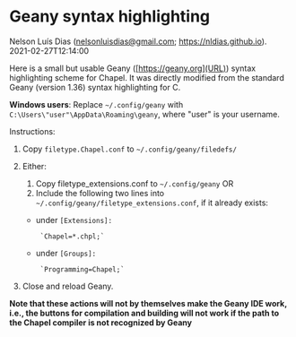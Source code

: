 # Geany syntax highlighting

Nelson Luís Dias (<nelsonluisdias@gmail.com>; <https://nldias.github.io>).  
2021-02-27T12:14:00

Here is a small but usable Geany ([https://geany.org](URL))  syntax highlighting scheme for Chapel.  It was directly modified from the standard Geany (version 1.36) syntax highlighting for C.

**Windows users**: Replace `~/.config/geany` with `C:\Users\"user"\AppData\Roaming\geany`,
where "user" is your username.

Instructions:

   1. Copy `filetype.Chapel.conf` to `~/.config/geany/filedefs/`

   2. Either:
      1.  Copy filetype_extensions.conf to `~/.config/geany` OR
      2.  Include the following two lines into `~/.config/geany/filetype_extensions.conf`, if it     already exists:
        * under `[Extensions]:`

               `Chapel=*.chpl;`

        * under `[Groups]:`

               `Programming=Chapel;`

3. Close and reload Geany.

**Note that these actions will not by themselves make the Geany IDE work, i.e., the buttons for compilation and building will not work if the path to the Chapel compiler is not recognized by Geany**

